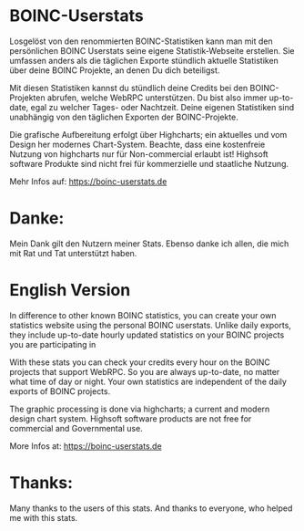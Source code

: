 # BOINC-Userstats

Losgelöst von den renommierten BOINC-Statistiken kann man mit den persönlichen BOINC Userstats seine eigene Statistik-Webseite erstellen.
Sie umfassen anders als die täglichen Exporte stündlich aktuelle Statistiken über deine BOINC Projekte, an denen Du dich beteiligst.

Mit diesen Statistiken kannst du stündlich deine Credits bei den BOINC-Projekten abrufen, welche WebRPC unterstützen. 
Du bist also immer up-to-date, egal zu welcher Tages- oder Nachtzeit.
Deine eigenen Statistiken sind unabhängig von den täglichen Exporten der BOINC-Projekte.

Die grafische Aufbereitung erfolgt über Highcharts; ein aktuelles und vom Design her modernes Chart-System.
Beachte, dass eine kostenfreie Nutzung von highcharts nur für Non-commercial erlaubt ist!
Highsoft software Produkte sind nicht frei für kommerzielle und staatliche Nutzung.

Mehr Infos auf: https://boinc-userstats.de

Danke:
======
Mein Dank gilt den Nutzern meiner Stats.
Ebenso danke ich allen, die mich mit Rat und Tat unterstützt haben.


# English Version
In difference to other known BOINC statistics, you can create your own statistics website using the personal BOINC userstats. Unlike daily exports, they include up-to-date hourly updated statistics on your BOINC projects you are participating in

With these stats you can check your credits every hour on the BOINC projects that support WebRPC. So you are always up-to-date, no matter what time of day or night. 
Your own statistics are independent of the daily exports of BOINC projects.

The graphic processing is done via highcharts; a current and modern design chart system.
Highsoft software products are not free for commercial and Governmental use.

More Infos at: https://boinc-userstats.de

Thanks:
======
Many thanks to the users of this stats.
And thanks to everyone, who helped me with this stats.
